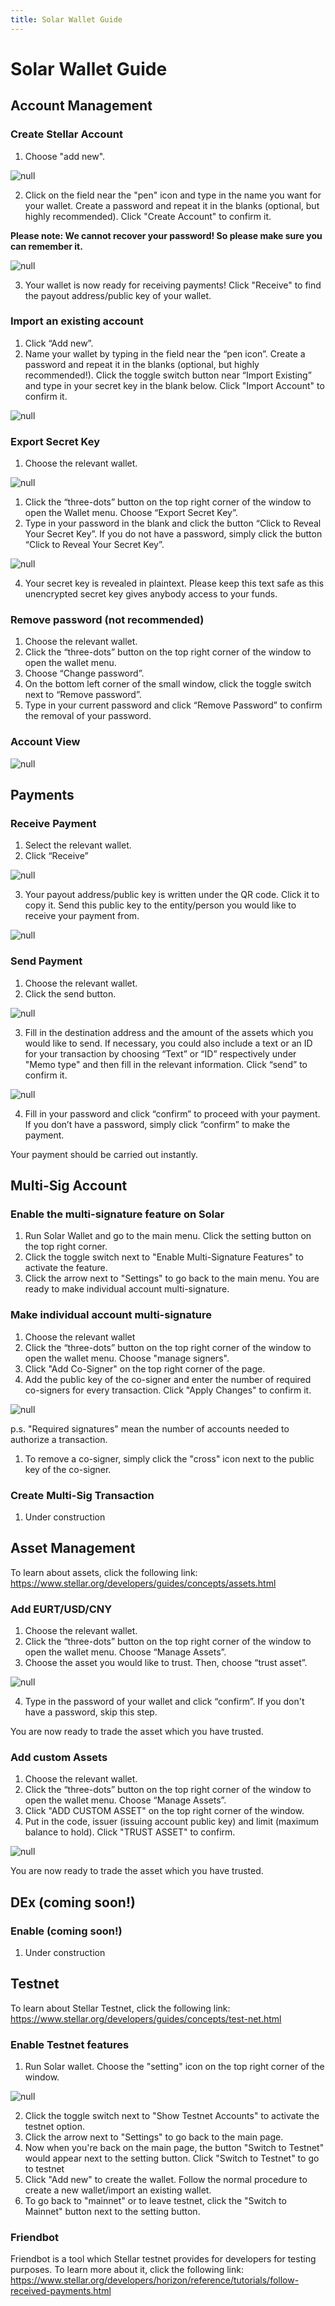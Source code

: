 ```yaml
---
title: Solar Wallet Guide
---
```

# Solar Wallet Guide

## Account Management

### Create Stellar Account

1. Choose "add new".

![null](/images/choose-an-account.png)

2. Click on the field near the "pen" icon and type in the name you want for your wallet. Create a password and repeat it in the blanks (optional, but highly recommended). Click "Create Account" to confirm it.

**Please note: We cannot recover your password! So please make sure you can remember it.**

![null](/images/rename-again.png)

3. Your wallet is now ready for receiving payments! Click "Receive" to find the payout address/public key of your wallet.

### Import an existing account

1. Click “Add new”.
2. Name your wallet by typing in the field near the “pen icon”. Create a password and repeat it in the blanks (optional, but highly recommended!). Click the toggle switch button near “Import Existing” and type in your secret key in the blank below. Click "Import Account" to confirm it.

![null](/images/rename-again.png)

### Export Secret Key

1. Choose the relevant wallet.

![null](/images/screen-shot-2019-02-26-at-13.08.11.png)

1. Click the “three-dots” button on the top right corner of the window to open the Wallet menu. Choose “Export Secret Key”.
2. Type in your password in the blank and click the button “Click to Reveal Your Secret Key”. If you do not have a password, simply click the button “Click to Reveal Your Secret Key”.

![null](/images/mejor.png)

4. Your secret key is revealed in plaintext. Please keep this text safe as this unencrypted secret key gives anybody access to your funds.

### Remove password (not recommended)

1. Choose the relevant wallet.
2. Click the “three-dots” button on the top right corner of the window to open the wallet menu.
3. Choose “Change password”.
4. On the bottom left corner of the small window, click the toggle switch next to “Remove password”.
5. Type in your current password and click “Remove Password” to confirm the removal of your password.

### Account View

![null](/images/with-blurss.png)

## Payments

### Receive Payment

1. Select the relevant wallet.
2. Click “Receive”

![null](/images/screen-shot-2019-02-18-at-10.35.36.png)

3. Your payout address/public key is written under the QR code. Click it to copy it. Send this public key to the entity/person you would like to receive your payment from.

![null](/images/blur-2.png)

### Send Payment

1. Choose the relevant wallet.
2. Click the send button.

![null](/images/screen-shot-2019-02-18-at-10.35.36.png)

3. Fill in the destination address and the amount of the assets which you would like to send. If necessary, you could also include a text or an ID for your transaction by choosing “Text” or “ID” respectively under "Memo type" and then fill in the relevant information. Click “send” to confirm it.

![null](/images/screen-shot-2019-02-26-at-13.00.17.png)

4. Fill in your password and click “confirm” to proceed with your payment. If you don’t have a password, simply click “confirm” to make the payment.

Your payment should be carried out instantly.

## Multi-Sig Account

### Enable the multi-signature feature on Solar

1. Run Solar Wallet and go to the main menu. Click the setting button on the top right corner.
2. Click the toggle switch next to "Enable Multi-Signature Features" to activate the feature.
3. Click the arrow next to "Settings" to go back to the main menu. You are ready to make individual account multi-signature.

### Make individual account multi-signature

1. Choose the relevant wallet
2. Click the “three-dots” button on the top right corner of the window to open the wallet menu. Choose "manage signers".
3. Click "Add Co-Signer" on the top right corner of the page.
4. Add the public key of the co-signer and enter the number of required co-signers for every transaction. Click "Apply Changes" to confirm it.

![null](/images/blue-3.png)

p.s.  "Required signatures" mean the number of accounts needed to authorize a transaction. 

1. To remove a co-signer, simply click the "cross" icon next to the public key of the co-signer.

### Create Multi-Sig Transaction

1. Under construction

## Asset Management

To learn about assets, click the following link:
https://www.stellar.org/developers/guides/concepts/assets.html

### Add EURT/USD/CNY

1. Choose the relevant wallet.
2. Click the “three-dots” button on the top right corner of the window to open the wallet menu.  Choose “Manage Assets”.
3. Choose the asset you would like to trust. Then, choose “trust asset”.

![null](/images/screen-shot-2019-02-26-at-13.05.35.png)

4. Type in the password of your wallet and click “confirm”. If you don't have a password, skip this step.

You are now ready to trade the asset which you have trusted.

### Add custom Assets

1. Choose the relevant wallet.
2. Click the “three-dots” button on the top right corner of the window to open the wallet menu.  Choose “Manage Assets”.
3. Click "ADD CUSTOM ASSET" on the top right corner of the window.
4. Put in the code, issuer (issuing account public key) and limit (maximum balance to hold). Click "TRUST ASSET" to confirm.

![null](/images/screen-shot-2019-02-26-at-09.37.19.png)

You are now ready to trade the asset which you have trusted.

## DEx (coming soon!)

### Enable (coming soon!)

1. Under construction

## Testnet

To learn about Stellar Testnet, click the following link:\
https://www.stellar.org/developers/guides/concepts/test-net.html

### Enable Testnet features

1. Run Solar wallet. Choose the "setting" icon on the top right corner of the window.

![null](/images/setting-buttons.png)

2. Click the toggle switch next to "Show Testnet Accounts" to activate the testnet option.
3. Click the arrow next to "Settings" to go back to the main page.
4. Now when you're back on the main page, the button "Switch to Testnet" would appear next to the setting button. Click "Switch to Testnet" to go to testnet
5. Click "Add new" to create the wallet. Follow the normal procedure to create a new wallet/import an existing wallet.
6. To go back to "mainnet" or to leave testnet, click the "Switch to Mainnet" button next to the setting button.

### Friendbot

Friendbot is a tool which Stellar testnet provides for developers for testing purposes. To learn more about it, click the following link:
https://www.stellar.org/developers/horizon/reference/tutorials/follow-received-payments.html
